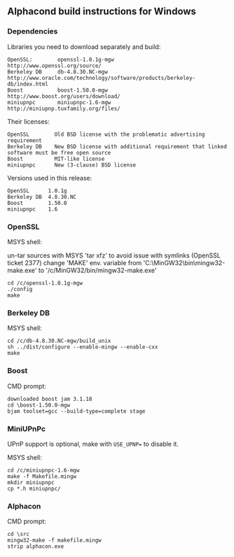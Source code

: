 ## Alphacond build instructions for Windows

### Dependencies

Libraries you need to download separately and build:

	OpenSSL:        openssl-1.0.1g-mgw        http://www.openssl.org/source/
	Berkeley DB     db-4.8.30.NC-mgw          http://www.oracle.com/technology/software/products/berkeley-db/index.html
	Boost           boost-1.50.0-mgw          http://www.boost.org/users/download/
	miniupnpc       miniupnpc-1.6-mgw         http://miniupnp.tuxfamily.org/files/

Their licenses:

	OpenSSL        Old BSD license with the problematic advertising requirement
	Berkeley DB    New BSD license with additional requirement that linked software must be free open source
	Boost          MIT-like license
	miniupnpc      New (3-clause) BSD license

Versions used in this release:

	OpenSSL      1.0.1g
	Berkeley DB  4.8.30.NC
	Boost        1.50.0
	miniupnpc    1.6


### OpenSSL

MSYS shell:

un-tar sources with MSYS 'tar xfz' to avoid issue with symlinks (OpenSSL ticket 2377)
change 'MAKE' env. variable from 'C:\MinGW32\bin\mingw32-make.exe' to '/c/MinGW32/bin/mingw32-make.exe'

	cd /c/openssl-1.0.1g-mgw
	./config
	make

### Berkeley DB

MSYS shell:

	cd /c/db-4.8.30.NC-mgw/build_unix
	sh ../dist/configure --enable-mingw --enable-cxx
	make

### Boost

CMD prompt:

	downloaded boost jam 3.1.18
	cd \boost-1.50.0-mgw
	bjam toolset=gcc --build-type=complete stage

### MiniUPnPc

UPnP support is optional, make with `USE_UPNP=` to disable it.

MSYS shell:

	cd /c/miniupnpc-1.6-mgw
	make -f Makefile.mingw
	mkdir miniupnpc
	cp *.h miniupnpc/

### Alphacon

CMD prompt:

	cd \src
	mingw32-make -f makefile.mingw
	strip alphacon.exe
